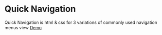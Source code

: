 # Quick Navigation
Quick Navigation is html & css for 3 variations of commonly used navigation menus
view <a href="http://codepen.io/lindsayjopson/pen/yNoQOw">Demo</a>
